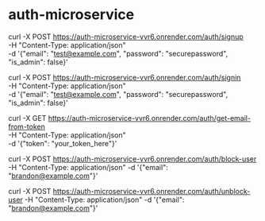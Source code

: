 # auth-microservice

curl -X POST https://auth-microservice-vvr6.onrender.com/auth/signup \
-H "Content-Type: application/json" \
-d '{"email": "test@example.com", "password": "securepassword", "is_admin": false}'

curl -X POST https://auth-microservice-vvr6.onrender.com/auth/signin \
-H "Content-Type: application/json" \
-d '{"email": "test@example.com", "password": "securepassword", "is_admin": false}'

curl -X GET https://auth-microservice-vvr6.onrender.com/auth/get-email-from-token \
-H "Content-Type: application/json" \
-d '{"token": "your_token_here"}'

curl -X POST https://auth-microservice-vvr6.onrender.com/auth/block-user -H "Content-Type: application/json" -d '{"email": "brandon@example.com"}'

curl -X POST https://auth-microservice-vvr6.onrender.com/auth/unblock-user -H "Content-Type: application/json" -d '{"email": "brandon@example.com"}'
